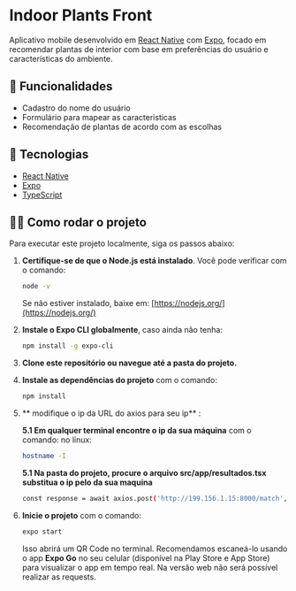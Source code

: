 # Indoor Plants Front

Aplicativo mobile desenvolvido em [React Native](https://reactnative.dev/) com [Expo](https://expo.dev/), focado em recomendar plantas de interior com base em preferências do usuário e características do ambiente.

## 📱 Funcionalidades

- Cadastro do nome do usuário
- Formulário para mapear as caracteristicas
- Recomendação de plantas de acordo com as escolhas

## 🚀 Tecnologias

- [React Native](https://reactnative.dev/)
- [Expo](https://expo.dev/)
- [TypeScript](https://www.typescriptlang.org/)

## 🧑‍💻 Como rodar o projeto

Para executar este projeto localmente, siga os passos abaixo:

1. **Certifique-se de que o Node.js está instalado**. Você pode verificar com o comando:

   ```bash
   node -v
   ```

   Se não estiver instalado, baixe em: [https://nodejs.org/](https://nodejs.org/)

2. **Instale o Expo CLI globalmente**, caso ainda não tenha:

   ```bash
   npm install -g expo-cli
   ```

3. **Clone este repositório ou navegue até a pasta do projeto.**

4. **Instale as dependências do projeto** com o comando:

   ```bash
   npm install
   ```

5. ** modifique o ip da URL do axios para seu ip** :

   **5.1 Em qualquer terminal encontre o ip da sua máquina** com o comando:
   no linux:

   ```bash
   hostname -I
   ```

   **5.1 Na pasta do projeto, procure o arquivo src/app/resultados.tsx substitua o ip pelo da sua maquina**

   ```bash
   const response = await axios.post('http://199.156.1.15:8000/match', data);
   ```

6. **Inicie o projeto** com o comando:

   ```bash
   expo start
   ```

   Isso abrirá um QR Code no terminal. Recomendamos escaneá-lo usando o app **Expo Go** no seu celular (disponível na Play Store e App Store) para visualizar o app em tempo real. Na versão web não será possível realizar as requests.

